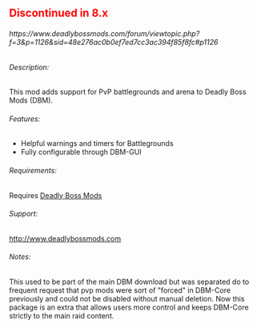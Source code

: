 <h2><span style="color: #ff0000;"><strong>Discontinued in 8.x</strong></span></h2>
<h6>https://www.deadlybossmods.com/forum/viewtopic.php?f=3&amp;p=1126&amp;sid=48e276ac0b0ef7ed7cc3ac394f85f8fc#p1126</h6>
<h6 id="w-description">Description:</h6>
<p>This mod adds support for PvP battlegrounds and arena to Deadly Boss Mods (DBM).</p>
<h6 id="w-features">Features:</h6>
<ul>
<li>Helpful warnings and timers for Battlegrounds</li>
<li>Fully configurable through DBM-GUI</li>
</ul>
<h6 id="w-requirements">Requirements:</h6>
<p>Requires <a href="http://wow.curse.com/downloads/wow-addons/details/deadly-boss-mods.aspx">Deadly Boss Mods</a></p>
<h6 id="w-support">Support:</h6>
<p><a href="http://www.deadlybossmods.com">http://www.deadlybossmods.com</a></p>
<h6 id="w-notes">Notes:</h6>
<p>This used to be part of the main DBM download but was separated do to frequent request that pvp mods were sort of "forced" in DBM-Core previously and could not be disabled without manual deletion. Now this package is an extra that allows users more control and keeps DBM-Core strictly to the main raid content.</p>
